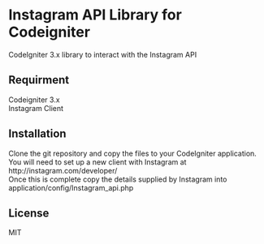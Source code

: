 <h1>Instagram API Library for Codeigniter</h1>
CodeIgniter 3.x library to interact with the Instagram API


<h2>Requirment</h2>
Codeigniter 3.x<br>
Instagram Client


<h2>Installation</h2>
Clone the git repository and copy the files to your CodeIgniter application. <br>
You will need to set up a new client with Instagram at http://instagram.com/developer/<br>
Once this is complete copy the details supplied by Instagram into application/config/Instagram_api.php


<h2>License</h2>
MIT
